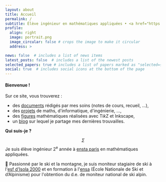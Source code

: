 ```yaml
---
layout: about
title: Accueil
permalink: /
subtitle: Élève ingénieur en mathématiques appliquées • <a href="https://www.ensta-paris.fr/"><span class="capitales">ensta</span> <span class="capitales">p</span>aris</a>
profile:
  align: right
  image: portrait.png
  image_circular: false # crops the image to make it circular
  address: >

news: false  # includes a list of news items
latest_posts: false  # includes a list of the newest posts
selected_papers: true # includes a list of papers marked as "selected={true}"
social: true  # includes social icons at the bottom of the page
---
```

#### **Bienvenue !**


Sur ce site, vous trouverez :
- des [documents](/publications/) rédigés par mes soins (notes de cours, recueil, ...),
- des [projets](/projects/) de maths, d'informatique, d'ingénierie, ...,
- des [figures](/figures/) mathématiques réalisées avec Ti*k*Z et Inkscape,
- un [blog](/blog/) sur lequel je partage mes dernières trouvailles.


**Qui suis-je ?**

$$\Sigma$$ Je suis élève ingénieur 2<sup>e</sup> année à [<span class="capitales">ensta</span> <span class="capitales">p</span>aris](https://www.ensta-paris.fr/) en mathématiques appliquées.

:ski: Passionné par le ski et la montagne, je suis moniteur stagiaire de ski à l'[<span class="capitales">esf</span> d'Isola 2000](https://www.esf-isola2000.com/) et en formation à l'<span class="capitales">[ensa](https://www.ensa.sports.gouv.fr/)</span> (École Nationale de Ski et d’Alpinisme) pour l'obtention du <span class="capitales">d.e.</span> de moniteur national de ski alpin.